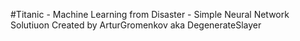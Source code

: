 #Titanic - Machine Learning from Disaster - Simple Neural Network Solutiuon
Created by ArturGromenkov aka DegenerateSlayer
